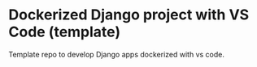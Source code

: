 # Dockerized Django project with VS Code (template)
Template repo to develop Django apps dockerized with vs code.
